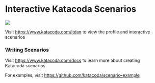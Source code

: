 # Interactive Katacoda Scenarios

[![](http://shields.katacoda.com/katacoda/ltdan/count.svg)](https://www.katacoda.com/ltdan "Get your profile on Katacoda.com")

Visit https://www.katacoda.com/ltdan to view the profile and interactive scenarios

### Writing Scenarios
Visit https://www.katacoda.com/docs to learn more about creating Katacoda scenarios

For examples, visit https://github.com/katacoda/scenario-example
